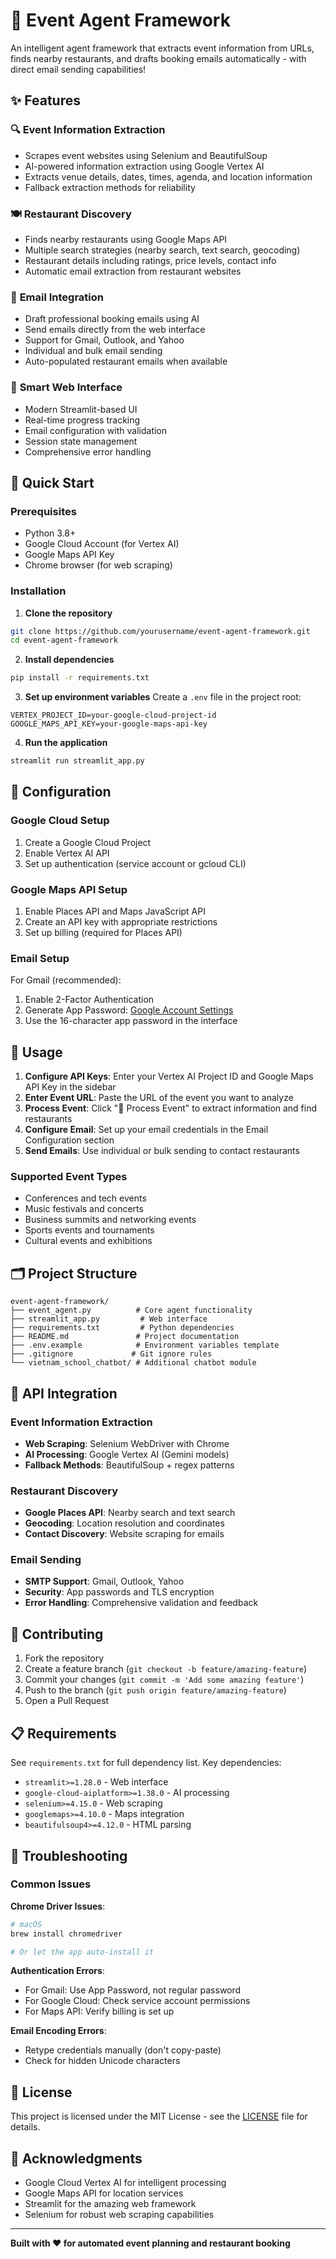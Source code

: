 # 🎉 Event Agent Framework

An intelligent agent framework that extracts event information from URLs, finds nearby restaurants, and drafts booking emails automatically - with direct email sending capabilities!

## ✨ Features

### 🔍 **Event Information Extraction**
- Scrapes event websites using Selenium and BeautifulSoup
- AI-powered information extraction using Google Vertex AI
- Extracts venue details, dates, times, agenda, and location information
- Fallback extraction methods for reliability

### 🍽️ **Restaurant Discovery**
- Finds nearby restaurants using Google Maps API
- Multiple search strategies (nearby search, text search, geocoding)
- Restaurant details including ratings, price levels, contact info
- Automatic email extraction from restaurant websites

### 📧 **Email Integration**
- Draft professional booking emails using AI
- Send emails directly from the web interface
- Support for Gmail, Outlook, and Yahoo
- Individual and bulk email sending
- Auto-populated restaurant emails when available

### 🎯 **Smart Web Interface**
- Modern Streamlit-based UI
- Real-time progress tracking
- Email configuration with validation
- Session state management
- Comprehensive error handling

## 🚀 Quick Start

### Prerequisites
- Python 3.8+
- Google Cloud Account (for Vertex AI)
- Google Maps API Key
- Chrome browser (for web scraping)

### Installation

1. **Clone the repository**
```bash
git clone https://github.com/yourusername/event-agent-framework.git
cd event-agent-framework
```

2. **Install dependencies**
```bash
pip install -r requirements.txt
```

3. **Set up environment variables**
Create a `.env` file in the project root:
```env
VERTEX_PROJECT_ID=your-google-cloud-project-id
GOOGLE_MAPS_API_KEY=your-google-maps-api-key
```

4. **Run the application**
```bash
streamlit run streamlit_app.py
```

## 🔧 Configuration

### Google Cloud Setup
1. Create a Google Cloud Project
2. Enable Vertex AI API
3. Set up authentication (service account or gcloud CLI)

### Google Maps API Setup
1. Enable Places API and Maps JavaScript API
2. Create an API key with appropriate restrictions
3. Set up billing (required for Places API)

### Email Setup
For Gmail (recommended):
1. Enable 2-Factor Authentication
2. Generate App Password: [Google Account Settings](https://myaccount.google.com/apppasswords)
3. Use the 16-character app password in the interface

## 📖 Usage

1. **Configure API Keys**: Enter your Vertex AI Project ID and Google Maps API Key in the sidebar
2. **Enter Event URL**: Paste the URL of the event you want to analyze
3. **Process Event**: Click "🚀 Process Event" to extract information and find restaurants
4. **Configure Email**: Set up your email credentials in the Email Configuration section
5. **Send Emails**: Use individual or bulk sending to contact restaurants

### Supported Event Types
- Conferences and tech events
- Music festivals and concerts
- Business summits and networking events
- Sports events and tournaments
- Cultural events and exhibitions

## 🗂️ Project Structure

```
event-agent-framework/
├── event_agent.py          # Core agent functionality
├── streamlit_app.py         # Web interface
├── requirements.txt         # Python dependencies
├── README.md               # Project documentation
├── .env.example            # Environment variables template
├── .gitignore             # Git ignore rules
└── vietnam_school_chatbot/ # Additional chatbot module
```

## 🔌 API Integration

### Event Information Extraction
- **Web Scraping**: Selenium WebDriver with Chrome
- **AI Processing**: Google Vertex AI (Gemini models)
- **Fallback Methods**: BeautifulSoup + regex patterns

### Restaurant Discovery
- **Google Places API**: Nearby search and text search
- **Geocoding**: Location resolution and coordinates
- **Contact Discovery**: Website scraping for emails

### Email Sending
- **SMTP Support**: Gmail, Outlook, Yahoo
- **Security**: App passwords and TLS encryption
- **Error Handling**: Comprehensive validation and feedback

## 🤝 Contributing

1. Fork the repository
2. Create a feature branch (`git checkout -b feature/amazing-feature`)
3. Commit your changes (`git commit -m 'Add some amazing feature'`)
4. Push to the branch (`git push origin feature/amazing-feature`)
5. Open a Pull Request

## 📋 Requirements

See `requirements.txt` for full dependency list. Key dependencies:
- `streamlit>=1.28.0` - Web interface
- `google-cloud-aiplatform>=1.38.0` - AI processing
- `selenium>=4.15.0` - Web scraping
- `googlemaps>=4.10.0` - Maps integration
- `beautifulsoup4>=4.12.0` - HTML parsing

## 🐛 Troubleshooting

### Common Issues

**Chrome Driver Issues**:
```bash
# macOS
brew install chromedriver

# Or let the app auto-install it
```

**Authentication Errors**:
- For Gmail: Use App Password, not regular password
- For Google Cloud: Check service account permissions
- For Maps API: Verify billing is set up

**Email Encoding Errors**:
- Retype credentials manually (don't copy-paste)
- Check for hidden Unicode characters

## 📄 License

This project is licensed under the MIT License - see the [LICENSE](LICENSE) file for details.

## 🙏 Acknowledgments

- Google Cloud Vertex AI for intelligent processing
- Google Maps API for location services
- Streamlit for the amazing web framework
- Selenium for robust web scraping capabilities

---

**Built with ❤️ for automated event planning and restaurant booking** 